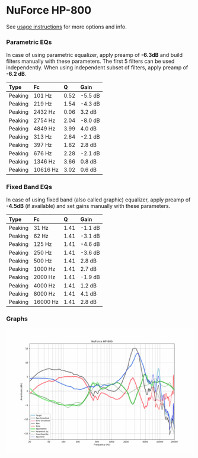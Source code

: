 # NuForce HP-800
See [usage instructions](https://github.com/jaakkopasanen/AutoEq#usage) for more options and info.

### Parametric EQs
In case of using parametric equalizer, apply preamp of **-6.3dB** and build filters manually
with these parameters. The first 5 filters can be used independently.
When using independent subset of filters, apply preamp of **-6.2 dB**.

| Type    | Fc       |    Q | Gain    |
|:--------|:---------|:-----|:--------|
| Peaking | 101 Hz   | 0.52 | -5.5 dB |
| Peaking | 219 Hz   | 1.54 | -4.3 dB |
| Peaking | 2432 Hz  | 0.06 | 3.2 dB  |
| Peaking | 2754 Hz  | 2.04 | -8.0 dB |
| Peaking | 4849 Hz  | 3.99 | 4.0 dB  |
| Peaking | 313 Hz   | 2.64 | -2.1 dB |
| Peaking | 397 Hz   | 1.82 | 2.8 dB  |
| Peaking | 676 Hz   | 2.28 | -2.1 dB |
| Peaking | 1346 Hz  | 3.66 | 0.8 dB  |
| Peaking | 10616 Hz | 3.02 | 0.6 dB  |

### Fixed Band EQs
In case of using fixed band (also called graphic) equalizer, apply preamp of **-4.5dB**
(if available) and set gains manually with these parameters.

| Type    | Fc       |    Q | Gain    |
|:--------|:---------|:-----|:--------|
| Peaking | 31 Hz    | 1.41 | -1.1 dB |
| Peaking | 62 Hz    | 1.41 | -3.1 dB |
| Peaking | 125 Hz   | 1.41 | -4.6 dB |
| Peaking | 250 Hz   | 1.41 | -3.6 dB |
| Peaking | 500 Hz   | 1.41 | 2.8 dB  |
| Peaking | 1000 Hz  | 1.41 | 2.7 dB  |
| Peaking | 2000 Hz  | 1.41 | -1.9 dB |
| Peaking | 4000 Hz  | 1.41 | 1.2 dB  |
| Peaking | 8000 Hz  | 1.41 | 4.1 dB  |
| Peaking | 16000 Hz | 1.41 | 2.8 dB  |

### Graphs
![](./NuForce%20HP-800.png)